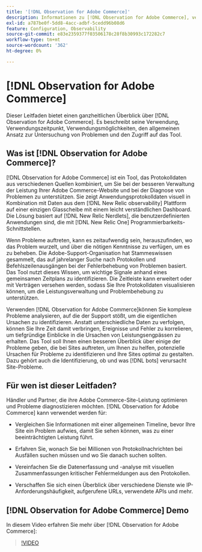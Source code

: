 ```yaml
---
title: '[!DNL Observation for Adobe Commerce]'
description: Informationen zu [!DNL Observation for Adobe Commerce], verwendet, wann und wie der Zugriff erfolgt.
exl-id: a787be0f-5dd8-4acc-adbf-5cedd96b08d6
feature: Configuration, Observability
source-git-commit: e83e2359377f03506178c28f8b30993c172282c7
workflow-type: tm+mt
source-wordcount: '362'
ht-degree: 0%

---
```


# [!DNL Observation for Adobe Commerce]

Dieser Leitfaden bietet einen ganzheitlichen Überblick über [!DNL Observation for Adobe Commerce]. Es beschreibt seine Verwendung, Verwendungszeitpunkt, Verwendungsmöglichkeiten, den allgemeinen Ansatz zur Untersuchung von Problemen und den Zugriff auf das Tool.

## Was ist [!DNL Observation for Adobe Commerce]?

[!DNL Observation for Adobe Commerce] ist ein Tool, das Protokolldaten aus verschiedenen Quellen kombiniert, um Sie bei der besseren Verwaltung der Leistung Ihrer Adobe Commerce-Website und bei der Diagnose von Problemen zu unterstützen. Sie zeigt Anwendungsprotokolldaten visuell in Kombination mit Daten aus dem [!DNL New Relic observability] Plattform auf einer einzigen Glasscheibe mit einem leicht verständlichen Dashboard. Die Lösung basiert auf [!DNL New Relic Nerdlets], die benutzerdefinierten Anwendungen sind, die mit [!DNL New Relic One] Programmierbarkeits-Schnittstellen.

Wenn Probleme auftreten, kann es zeitaufwendig sein, herauszufinden, wo das Problem wurzelt, und über die nötigen Kenntnisse zu verfügen, um es zu beheben. Die Adobe-Support-Organisation hat Stammeswissen gesammelt, das auf jahrelanger Suche nach Protokollen und Befehlszeilenausgängen bei der Fehlerbehebung von Problemen basiert. Das Tool nutzt dieses Wissen, um wichtige Signale anhand eines gemeinsamen Zeitplans zu identifizieren. Die Zeitleiste kann erweitert oder mit Verträgen versehen werden, sodass Sie Ihre Protokolldaten visualisieren können, um die Leistungsverwaltung und Problembehebung zu unterstützen.

Verwenden [!DNL Observation for Adobe Commerce]können Sie komplexe Probleme analysieren, auf die der Support stößt, um die eigentlichen Ursachen zu identifizieren. Anstatt unterschiedliche Daten zu verfolgen, können Sie Ihre Zeit damit verbringen, Ereignisse und Fehler zu korrelieren, um tiefgründige Einblicke in die Ursachen von Leistungsengpässen zu erhalten. Das Tool soll Ihnen einen besseren Überblick über einige der Probleme geben, die bei Sites auftreten, um Ihnen zu helfen, potenzielle Ursachen für Probleme zu identifizieren und Ihre Sites optimal zu gestalten. Dazu gehört auch die Identifizierung, ob und was [!DNL bots] verursacht Site-Probleme.

## Für wen ist dieser Leitfaden?

Händler und Partner, die ihre Adobe Commerce-Site-Leistung optimieren und Probleme diagnostizieren möchten. [!DNL Observation for Adobe Commerce] kann verwendet werden für:

* Vergleichen Sie Informationen mit einer allgemeinen Timeline, bevor Ihre Site ein Problem aufwies, damit Sie sehen können, was zu einer beeinträchtigten Leistung führt.

* Erfahren Sie, wonach Sie bei Millionen von Protokollnachrichten bei Ausfällen suchen müssen und wo Sie danach suchen sollten.

* Vereinfachen Sie die Datenerfassung und -analyse mit visuellen Zusammenfassungen kritischer Fehlermeldungen aus den Protokollen.

* Verschaffen Sie sich einen Überblick über verschiedene Dienste wie IP-Anforderungshäufigkeit, aufgerufene URLs, verwendete APIs und mehr.

## [!DNL Observation for Adobe Commerce] Demo

In diesem Video erfahren Sie mehr über [!DNL Observation for Adobe Commerce]:

>[!VIDEO](https://video.tv.adobe.com/v/344444?quality=12)
